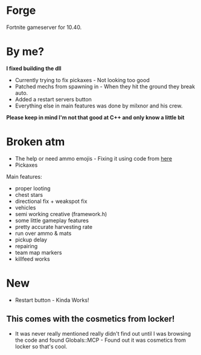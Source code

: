 # Forge
Fortnite gameserver for 10.40.

# By me?
**I fixed building the dll**
* Currently trying to fix pickaxes - Not looking too good
* Patched mechs from spawning in - When they hit the ground they break auto.
* Added a restart servers button
* Everything else in main features was done by milxnor and his crew.

**Please keep in mind I'm not that good at C++ and only know a little bit**

# Broken atm
* The help or need ammo emojis - Fixing it using code from [here](https://github.com/Milxnor/Project-Reboot-3.0)
* Pickaxes

Main features:

- proper looting
- chest stars
- directional fix + weakspot fix
- vehicles
- semi working creative (framework.h)
- some little gameplay features
- pretty accurate harvesting rate
- run over ammo & mats
- pickup delay
- repairing
- team map markers
- killfeed works

# New
- Restart button - Kinda Works!

## This comes with the cosmetics from locker!
- It was never really mentioned really didn't find out until I was browsing the code and found Globals::MCP - Found out it was cosmetics from locker so that's cool.
